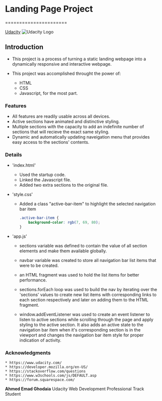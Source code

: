 # Landing Page Project
======================

[Udacity](https://www.udacity.com/)
![Udacity Logo](https://upload.wikimedia.org/wikipedia/commons/3/3b/Udacity_logo.png)




## Introduction

* This project is a process of turning a static landing webpage into a dynamically responsive and interactive webpage.

* This project was accomplished throught the power of:
    * HTML
    * CSS
    * Javascript, for the most part.

### Features

* All features are readily usable across all devices.
* Active sections have animated and distinctive styling.
* Multiple sections with the capacity to add an indefinite number of sections that will recieve the exact same styling.
* Dynamic and automatically updating naveigation menu that provides easy access to the sections' contents.


### Details

* 'index.html'
    * Used the startup code.
    * Linked the Javascript file.
    * Added two extra sections to the original file.

* 'style.css'
    * Added a class \"active-bar-item\" to highlight the selected navigation bar item
        ```CSS
        .active-bar-item {
            background-color: rgb(7, 69, 80);
        }
        ```

* 'app.js'
    * sections variable was defined to contain the value of all section elements and make them available globally.

    * navbar variable was created to store all navigation bar list items that were to be created.

    * an HTML fragment was used to hold the list items for better performance.

    * sections.forEach loop was used to build the nav by iterating over the 'sections' values to create new list items with corresponding links to each section respectively and later on adding them to the HTML fragment.

    * window.addEventListener was used to create an event listener to listen to active sections while scrolling through the page and apply styling to the active section. It also adds an active state to the navigation bar item when it's corresponding section is in the viewport and changes the navigation bar item style for proper indication of activity.


### Acknowledgments
    * https://www.udacity.com/
    * https://developer.mozilla.org/en-US/
    * https://stackoverflow.com/questions
    * https://www.w3schools.com/js/DEFAULT.asp
    * https://forum.squarespace.com/



**Ahmed Emad Ghodaia**
Udacity Web Development Professional Track Student